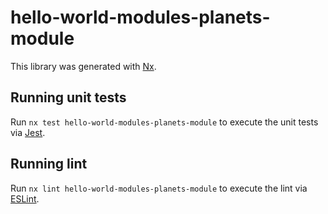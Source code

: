 # hello-world-modules-planets-module

This library was generated with [Nx](https://nx.dev).

## Running unit tests

Run `nx test hello-world-modules-planets-module` to execute the unit tests via [Jest](https://jestjs.io).

## Running lint

Run `nx lint hello-world-modules-planets-module` to execute the lint via [ESLint](https://eslint.org/).
